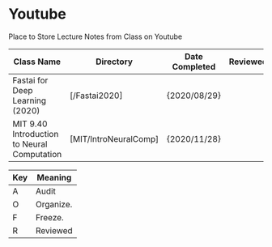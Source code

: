 # Youtube
Place to Store Lecture Notes from Class on Youtube

| Class Name                                   | Directory                          | Date Completed | Reviewed |
| ---------------------------------------------| ---------------------------------- | ---------------| ---------|
| Fastai for Deep Learning (2020)              | [/Fastai2020]                      | {2020/08/29}   |          |
| MIT 9.40 Introduction to Neural Computation  | [MIT/IntroNeuralComp]              |        {2020/11/28}      |          |





  | Key |    Meaning   |
  | --- | ------------ |
  | A   |  Audit       |
  | O   |  Organize.   |
  | F   |  Freeze.     |
  | R   |  Reviewed    |
